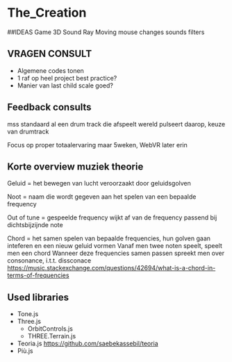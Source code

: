 # The_Creation

##IDEAS
Game
3D Sound
Ray
Moving mouse changes sounds filters

## VRAGEN CONSULT
- Algemene codes tonen
- 1 raf op heel project best practice?
- Manier van last child scale goed?

## Feedback consults
mss standaard al een drum track die afspeelt
wereld pulseert daarop,
keuze van drumtrack

Focus op proper totaalervaring
maar 5weken, WebVR later erin


## Korte overview muziek theorie

Geluid = het bewegen van lucht veroorzaakt door geluidsgolven

Noot = naam die wordt gegeven aan het spelen van een bepaalde frequency

Out of tune = gespeelde frequency wijkt af van de frequency passend bij dichtsbijzijnde note

Chord = het samen spelen van bepaalde frequencies, hun golven gaan inteferen en een nieuw geluid vormen
Vanaf men twee noten speelt, speelt men een chord
Wanneer deze frequencies samen passen spreekt men over consonance, i.t.t. dissconace
https://music.stackexchange.com/questions/42694/what-is-a-chord-in-terms-of-frequencies

## Used libraries

- Tone.js
- Three.js
  - OrbitControls.js
  - THREE.Terrain.js
- Teoria.js https://github.com/saebekassebil/teoria
- Più.js

